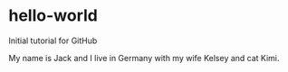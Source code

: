 # hello-world
Initial tutorial for GitHub

My name is Jack and I live in Germany with my wife Kelsey and cat Kimi.
